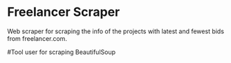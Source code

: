 # Freelancer Scraper
  Web scraper for scraping the info of the projects with latest and fewest bids from freelancer.com.
  
#Tool user for scraping
  BeautifulSoup
